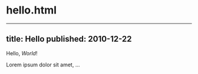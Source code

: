 # hello.html

---
title: Hello
published: 2010-12-22
---

Hello, *World*!

Lorem ipsum dolor sit amet, …
